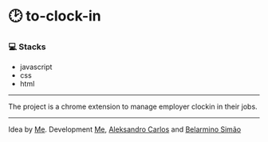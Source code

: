# :clock2: to-clock-in  

### :computer: Stacks 
  - javascript 
  - css
  - html 
---  

The project is a chrome extension to manage employer clockin in their jobs.

---  

Idea by [Me](https://github.com/EltonAlvess). Development [Me](https://github.com/EltonAlvess), [Aleksandro Carlos](https://github.com/aleksandrocarlos) and [Belarmino Simão](https://github.com/belarminon)
